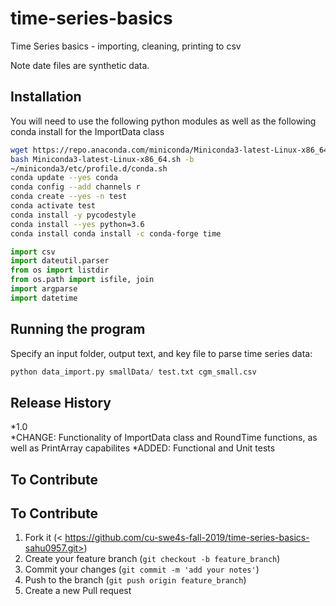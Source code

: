 # time-series-basics
Time Series basics - importing, cleaning, printing to csv

Note date files are synthetic data. 
## Installation
You will need to use the following python modules as well as the following conda install for the ImportData class

```sh
wget https://repo.anaconda.com/miniconda/Miniconda3-latest-Linux-x86_64.sh
bash Miniconda3-latest-Linux-x86_64.sh -b
~/miniconda3/etc/profile.d/conda.sh
conda update --yes conda
conda config --add channels r
conda create --yes -n test
conda activate test
conda install -y pycodestyle
conda install --yes python=3.6
conda install conda install -c conda-forge time
```
```python
import csv
import dateutil.parser
from os import listdir
from os.path import isfile, join
import argparse
import datetime
```

## Running the program
Specify an input folder, output text, and key file to parse time series data:
```python
python data_import.py smallData/ test.txt cgm_small.csv
```
## Release History
*1.0\
	*CHANGE: Functionality of ImportData class and RoundTime functions, as well as PrintArray capabilites
	*ADDED: Functional and Unit tests


## To Contribute
## To Contribute
1. Fork it (< https://github.com/cu-swe4s-fall-2019/time-series-basics-sahu0957.git>)
2. Create your feature branch (`git checkout -b feature_branch`)
3. Commit your changes (`git commit -m 'add your notes'`)
4. Push to the branch (`git push origin feature_branch`)
5. Create a new Pull request
